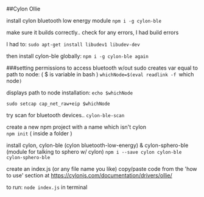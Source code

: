##Cylon Ollie

install cylon bluetooth low energy module
  `npm i -g cylon-ble`

make sure it builds correctly..
check for any errors, I had build errors

I had to:
  `sudo apt-get install libudev1 libudev-dev`

then install cylon-ble globally:
  `npm i -g cylon-ble again`

###setting permissions to access bluetooth w/out sudo
creates var equal to path to node: ( $ is variable in bash )
  `whichNode=$(eval readlink -f `which node`)`

displays path to node installation:
`echo $whichNode`

`sudo setcap cap_net_raw+eip $whichNode`

try scan for bluetooth devices..
  `cylon-ble-scan`

create a new npm project with a name which isn't cylon  
  `npm init` ( inside a folder )

install cylon, cylon-ble (cylon bluetooth-low-energy) & cylon-sphero-ble (module for talking to sphero w/ cylon)
  `npm i --save cylon cylon-ble cylon-sphero-ble`

create an index.js (or any file name you like)
copy/paste code from the 'how to use' section at https://cylonjs.com/documentation/drivers/ollie/

to run:
  `node index.js` in terminal
